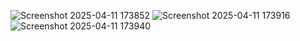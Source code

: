 ![Screenshot 2025-04-11 173852](https://github.com/user-attachments/assets/4e6c2222-93f3-4e33-bcbc-53b77bffede9)
![Screenshot 2025-04-11 173916](https://github.com/user-attachments/assets/31b87923-b3d8-4755-a147-7500384140ca)
![Screenshot 2025-04-11 173940](https://github.com/user-attachments/assets/036a0665-4244-4171-b6e0-44421a35726b)
